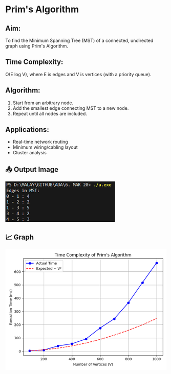 # Prim's Algorithm

## Aim:
To find the Minimum Spanning Tree (MST) of a connected, undirected graph using Prim's Algorithm.

## Time Complexity:
O(E log V), where E is edges and V is vertices (with a priority queue).

## Algorithm:
1. Start from an arbitrary node.
2. Add the smallest edge connecting MST to a new node.
3. Repeat until all nodes are included.

## Applications:
- Real-time network routing
- Minimum wiring/cabling layout
- Cluster analysis

## 📤 Output Image
![Output](OUTPUT%20IMAGES/P2.png "1D Peak Output")

## 📈 Graph
![Time Complexity](OUTPUT%20IMAGES/P2_Graph.png "Not Available")
